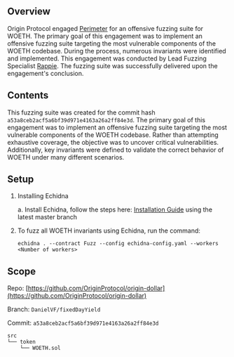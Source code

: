 ## Overview

Origin Protocol engaged [Perimeter](https://www.perimetersec.io) for an offensive fuzzing suite for WOETH. The primary goal of this engagement was to implement an offensive fuzzing suite targeting the most vulnerable components of the WOETH codebase. During the process, numerous invariants were identified and implemented. This engagement was conducted by Lead Fuzzing Specialist [Rappie](https://twitter.com/rappie_eth). The fuzzing suite was successfully delivered upon the engagement's conclusion.

## Contents
This fuzzing suite was created for the commit hash `a53a8ceb2acf5a6bf39d971e4163a26a2ff84e3d`. The primary goal of this engagement was to implement an offensive fuzzing suite targeting the most vulnerable components of the WOETH codebase. Rather than attempting exhaustive coverage, the objective was to uncover critical vulnerabilities. Additionally, key invariants were defined to validate the correct behavior of WOETH under many different scenarios.

## Setup

1. Installing Echidna

    a. Install Echidna, follow the steps here: [Installation Guide](https://github.com/crytic/echidna#installation) using the latest master branch

2. To fuzz all WOETH invariants using Echidna, run the command: 
    ```
    echidna . --contract Fuzz --config echidna-config.yaml --workers <Number of workers>
    ```

## Scope

Repo: [https://github.com/OriginProtocol/origin-dollar](https://github.com/OriginProtocol/origin-dollar)

Branch: `DanielVF/fixedDayYield`

Commit: `a53a8ceb2acf5a6bf39d971e4163a26a2ff84e3d`

```
src
└── token
    └── WOETH.sol
```

